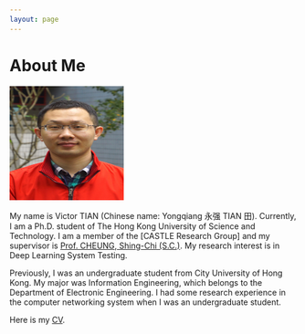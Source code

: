 ```yaml
---
layout: page
---
```


# About Me

<img src="/images/victortian3.jpg" class="floatpic" width="200" height="200">

My name is Victor TIAN (Chinese name: Yongqiang 永强 TIAN 田). Currently, I am a Ph.D. student of The Hong Kong University of Science and Technology. I am a member of the [CASTLE Research Group] and my supervisor is [Prof. CHEUNG, Shing-Chi (S.C.)]. My research interest is in Deep Learning System Testing.

Previously, I was an undergraduate student from City University of Hong Kong. My major was Information Engineering, which belongs to the Department of Electronic Engineering. I had some research experience in the computer networking system when I was an undergraduate student.

Here is my [CV].

[CASTLE Reserch Group]:http://sccpu2.cse.ust.hk/castle/people.html
[Prof. CHEUNG, Shing-Chi (S.C.)]:http://www.cs.ust.hk/~scc/
[CV]:https://www.dropbox.com/s/qfj8smkwupvfh00/CV_YongqiangTIAN.pdf?dl=0